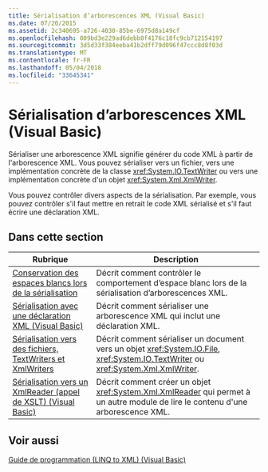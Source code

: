 ```yaml
---
title: Sérialisation d’arborescences XML (Visual Basic)
ms.date: 07/20/2015
ms.assetid: 2c340695-a726-4030-85be-6975d8a149cf
ms.openlocfilehash: 009bd3e229ad6debb0f4176c18fc9cb712154197
ms.sourcegitcommit: 3d5d33f384eeba41b2dff79d096f47ccc8d8f03d
ms.translationtype: MT
ms.contentlocale: fr-FR
ms.lasthandoff: 05/04/2018
ms.locfileid: "33645341"
---
```

# <a name="serializing-xml-trees-visual-basic"></a>Sérialisation d’arborescences XML (Visual Basic)
Sérialiser une arborescence XML signifie générer du code XML à partir de l'arborescence XML. Vous pouvez sérialiser vers un fichier, vers une implémentation concrète de la classe <xref:System.IO.TextWriter> ou vers une implémentation concrète d'un objet <xref:System.Xml.XmlWriter>.  
  
 Vous pouvez contrôler divers aspects de la sérialisation. Par exemple, vous pouvez contrôler s'il faut mettre en retrait le code XML sérialisé et s'il faut écrire une déclaration XML.  
  
## <a name="in-this-section"></a>Dans cette section  
  
|Rubrique|Description|  
|-----------|-----------------|  
|[Conservation des espaces blancs lors de la sérialisation](../../../../visual-basic/programming-guide/concepts/linq/preserving-white-space-while-serializing.md)|Décrit comment contrôler le comportement d’espace blanc lors de la sérialisation d’arborescences XML.|  
|[Sérialisation avec une déclaration XML (Visual Basic)](../../../../visual-basic/programming-guide/concepts/linq/serializing-with-an-xml-declaration.md)|Décrit comment sérialiser une arborescence XML qui inclut une déclaration XML.|  
|[Sérialisation vers des fichiers, TextWriters et XmlWriters](../../../../visual-basic/programming-guide/concepts/linq/serializing-to-files-textwriters-and-xmlwriters.md)|Décrit comment sérialiser un document vers un objet <xref:System.IO.File>, <xref:System.IO.TextWriter> ou <xref:System.Xml.XmlWriter>.|  
|[Sérialisation vers un XmlReader (appel de XSLT) (Visual Basic)](../../../../visual-basic/programming-guide/concepts/linq/serializing-to-an-xmlreader-invoking-xslt.md)|Décrit comment créer un objet <xref:System.Xml.XmlReader> qui permet à un autre module de lire le contenu d'une arborescence XML.|  
  
## <a name="see-also"></a>Voir aussi  
 [Guide de programmation (LINQ to XML) (Visual Basic)](../../../../visual-basic/programming-guide/concepts/linq/programming-guide-linq-to-xml.md)
